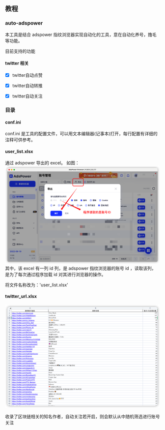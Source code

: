 ## 教程

### auto-adspower

本工具是结合 adspower 指纹浏览器实现自动化的工具，意在自动化养号，撸毛等功能。

目前支持的功能

#### twitter 相关
- [x] twitter自动点赞
- [x] twitter自动转推
- [x] twitter自动关注


### 目录


#### conf.ini

conf.ini 是工具的配置文件，可以用文本编辑器(记事本)打开，每行配置有详细的注释可供参考。

#### user_list.xlsx

通过 adspower 导出的 excel。
如图：
![ads导出](picture/adps-导出.png)
其中，该 excel 有一列 id 列，是 adspower 指纹浏览器的账号 id ，读取该列，是为了每次通过程序加载 id 对其进行浏览器的操作。

将文件名称改为：'user_list.xlsx'

#### twitter_url.xlsx


![Twitter关注者](picture/twitter-following.png)

收录了区块链相关的知名作者，自动关注若开启，则会默认从中随机筛选进行账号关注